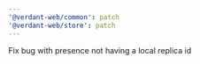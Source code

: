 ```yaml
---
'@verdant-web/common': patch
'@verdant-web/store': patch
---
```


Fix bug with presence not having a local replica id
